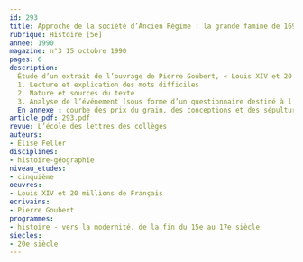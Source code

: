 ```yaml
---
id: 293
title: Approche de la société d’Ancien Régime : la grande famine de 1693-1694
rubrique: Histoire [5e] 
annee: 1990
magazine: n°3 15 octobre 1990
pages: 6
description: 
  Étude d’un extrait de l’ouvrage de Pierre Goubert, « Louis XIV et 20 millions de Français »…
  1. Lecture et explication des mots difficiles
  2. Nature et sources du texte
  3. Analyse de l’événement (sous forme d’un questionnaire destiné à l’élève)
  En annexe : courbe des prix du grain, des conceptions et des sépultures à Breteuil, en Picardie.
article_pdf: 293.pdf
revue: L’école des lettres des collèges
auteurs:
- Élise Feller
disciplines:
- histoire-géographie
niveau_etudes:
- cinquième
oeuvres:
- Louis XIV et 20 millions de Français
ecrivains:
- Pierre Goubert
programmes:
- histoire - vers la modernité, de la fin du 15e au 17e siècle
siecles:
- 20e siècle
---
```

